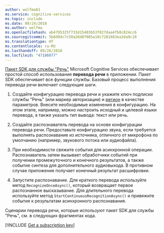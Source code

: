 ```yaml
---
author: wolfma61
ms.service: cognitive-services
ms.topic: include
ms.date: 09/24/2018
ms.author: wolfma
ms.openlocfilehash: ab4795325f733d15403b53f027daa4fb8c824cc6
ms.sourcegitcommit: 5b8d9dc7c50a26d8f085a10c7281683ea2da9c10
ms.translationtype: HT
ms.contentlocale: ru-RU
ms.lasthandoff: 09/26/2018
ms.locfileid: "47186077"
---
```

<!-- N.B. no header, language-agnostic -->

[Пакет SDK для службы "Речь"](~/articles/cognitive-services/speech-service/speech-sdk.md) Microsoft Cognitive Services обеспечивает простой способ использования **перевода речи** в приложении.
Пакет SDK обеспечивает все функции службы. Базовый процесс выполнения перевода речи включает следующие шаги.

1. Создайте конфигурацию перевода речи и укажите ключ подписки службы "Речь" (или маркер авторизации) и [регион](~/articles/cognitive-services/speech-service/regions.md) в качестве параметров. Внесите необходимые изменения в конфигурацию. На этом этапе, например, можно настроить исходный и целевой языки перевода, а также указать тип вывода: текст или речь.

1. Создайте распознаватель перевода на основе конфигурации перевода речи. Предоставьте конфигурацию звука, если требуется выполнять распознавание из источника, отличного от микрофона по умолчанию (например, звукового потока или аудиофайла).

1. При необходимости свяжите события для асинхронной операции. Распознаватель затем вызывает обработчики событий при получении промежуточного и конечного результатов, а также событие синтеза для дополнительного аудиовыхода. В противном случае приложение получает конечный результат расшифровки.

1. Запустите распознавание. Для краткого перевода используйте метод `RecognizeOnceAsync()`, который возвращает первое распознанное высказывание. Для длительного перевода используйте метод `StartContinuousRecognitionAsync()` и привяжите события к результатам асинхронного распознавания.

Сценарии перевода речи, которые используют пакет SDK для службы "Речь", см. в следующих фрагментах кода.

[!INCLUDE [Get a subscription key](cognitive-services-speech-service-get-subscription-key.md)]
